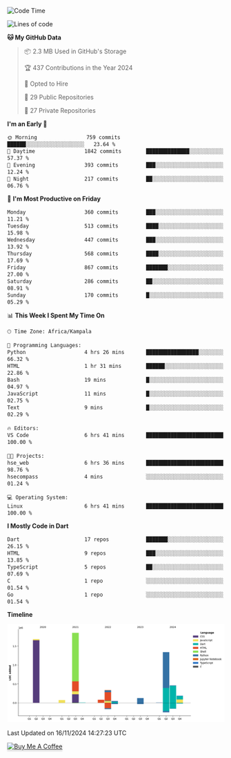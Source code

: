 <!--START_SECTION:waka-->
![Code Time](http://img.shields.io/badge/Code%20Time-912%20hrs%2057%20mins-blue)

![Lines of code](https://img.shields.io/badge/From%20Hello%20World%20I%27ve%20Written-6.2%20million%20lines%20of%20code-blue)

**🐱 My GitHub Data** 

> 📦 2.3 MB Used in GitHub's Storage 
 > 
> 🏆 437 Contributions in the Year 2024
 > 
> 💼 Opted to Hire
 > 
> 📜 29 Public Repositories 
 > 
> 🔑 27 Private Repositories 
 > 
**I'm an Early 🐤** 

```text
🌞 Morning                759 commits         ██████░░░░░░░░░░░░░░░░░░░   23.64 % 
🌆 Daytime                1842 commits        ██████████████░░░░░░░░░░░   57.37 % 
🌃 Evening                393 commits         ███░░░░░░░░░░░░░░░░░░░░░░   12.24 % 
🌙 Night                  217 commits         ██░░░░░░░░░░░░░░░░░░░░░░░   06.76 % 
```
📅 **I'm Most Productive on Friday** 

```text
Monday                   360 commits         ███░░░░░░░░░░░░░░░░░░░░░░   11.21 % 
Tuesday                  513 commits         ████░░░░░░░░░░░░░░░░░░░░░   15.98 % 
Wednesday                447 commits         ███░░░░░░░░░░░░░░░░░░░░░░   13.92 % 
Thursday                 568 commits         ████░░░░░░░░░░░░░░░░░░░░░   17.69 % 
Friday                   867 commits         ███████░░░░░░░░░░░░░░░░░░   27.00 % 
Saturday                 286 commits         ██░░░░░░░░░░░░░░░░░░░░░░░   08.91 % 
Sunday                   170 commits         █░░░░░░░░░░░░░░░░░░░░░░░░   05.29 % 
```


📊 **This Week I Spent My Time On** 

```text
🕑︎ Time Zone: Africa/Kampala

💬 Programming Languages: 
Python                   4 hrs 26 mins       █████████████████░░░░░░░░   66.32 % 
HTML                     1 hr 31 mins        ██████░░░░░░░░░░░░░░░░░░░   22.86 % 
Bash                     19 mins             █░░░░░░░░░░░░░░░░░░░░░░░░   04.97 % 
JavaScript               11 mins             █░░░░░░░░░░░░░░░░░░░░░░░░   02.75 % 
Text                     9 mins              █░░░░░░░░░░░░░░░░░░░░░░░░   02.29 % 

🔥 Editors: 
VS Code                  6 hrs 41 mins       █████████████████████████   100.00 % 

🐱‍💻 Projects: 
hse_web                  6 hrs 36 mins       █████████████████████████   98.76 % 
hsecompass               4 mins              ░░░░░░░░░░░░░░░░░░░░░░░░░   01.24 % 

💻 Operating System: 
Linux                    6 hrs 41 mins       █████████████████████████   100.00 % 
```

**I Mostly Code in Dart** 

```text
Dart                     17 repos            ███████░░░░░░░░░░░░░░░░░░   26.15 % 
HTML                     9 repos             ███░░░░░░░░░░░░░░░░░░░░░░   13.85 % 
TypeScript               5 repos             ██░░░░░░░░░░░░░░░░░░░░░░░   07.69 % 
C                        1 repo              ░░░░░░░░░░░░░░░░░░░░░░░░░   01.54 % 
Go                       1 repo              ░░░░░░░░░░░░░░░░░░░░░░░░░   01.54 % 
```



**Timeline**

![Lines of Code chart](https://raw.githubusercontent.com/drexhacker/drexhacker/main/assets/bar_graph.png)


 Last Updated on 16/11/2024 14:27:23 UTC
<!--END_SECTION:waka-->

<a href="https://www.buymeacoffee.com/drexsoftorg" target="_blank"><img src="https://www.buymeacoffee.com/assets/img/custom_images/orange_img.png" alt="Buy Me A Coffee" style="height: 41px !important;width: 174px !important;box-shadow: 0px 3px 2px 0px rgba(190, 190, 190, 0.5) !important;-webkit-box-shadow: 0px 3px 2px 0px rgba(190, 190, 190, 0.5) !important;" ></a>


<!---
drexhacker/drexhacker is a ✨ special ✨ repository because its `README.md` (this file) appears on your GitHub profile.
You can click the Preview link to take a look at your changes.
--->
